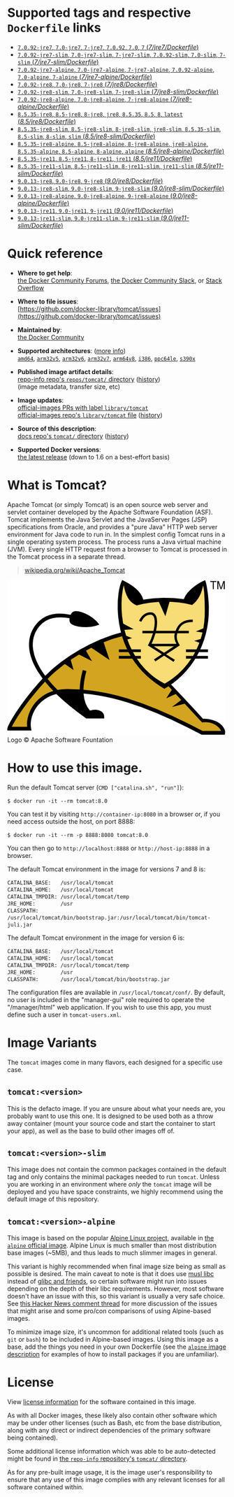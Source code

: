 <!--

********************************************************************************

WARNING:

    DO NOT EDIT "tomcat/README.md"

    IT IS AUTO-GENERATED

    (from the other files in "tomcat/" combined with a set of templates)

********************************************************************************

-->

# Supported tags and respective `Dockerfile` links

-	[`7.0.92-jre7`, `7.0-jre7`, `7-jre7`, `7.0.92`, `7.0`, `7` (*7/jre7/Dockerfile*)](https://github.com/docker-library/tomcat/blob/ffde17a33a1930496bb43c75bc7a826c977d3807/7/jre7/Dockerfile)
-	[`7.0.92-jre7-slim`, `7.0-jre7-slim`, `7-jre7-slim`, `7.0.92-slim`, `7.0-slim`, `7-slim` (*7/jre7-slim/Dockerfile*)](https://github.com/docker-library/tomcat/blob/ffde17a33a1930496bb43c75bc7a826c977d3807/7/jre7-slim/Dockerfile)
-	[`7.0.92-jre7-alpine`, `7.0-jre7-alpine`, `7-jre7-alpine`, `7.0.92-alpine`, `7.0-alpine`, `7-alpine` (*7/jre7-alpine/Dockerfile*)](https://github.com/docker-library/tomcat/blob/1722fc14b4eb66f746a2067739f32d4111f408de/7/jre7-alpine/Dockerfile)
-	[`7.0.92-jre8`, `7.0-jre8`, `7-jre8` (*7/jre8/Dockerfile*)](https://github.com/docker-library/tomcat/blob/ffde17a33a1930496bb43c75bc7a826c977d3807/7/jre8/Dockerfile)
-	[`7.0.92-jre8-slim`, `7.0-jre8-slim`, `7-jre8-slim` (*7/jre8-slim/Dockerfile*)](https://github.com/docker-library/tomcat/blob/ffde17a33a1930496bb43c75bc7a826c977d3807/7/jre8-slim/Dockerfile)
-	[`7.0.92-jre8-alpine`, `7.0-jre8-alpine`, `7-jre8-alpine` (*7/jre8-alpine/Dockerfile*)](https://github.com/docker-library/tomcat/blob/1722fc14b4eb66f746a2067739f32d4111f408de/7/jre8-alpine/Dockerfile)
-	[`8.5.35-jre8`, `8.5-jre8`, `8-jre8`, `jre8`, `8.5.35`, `8.5`, `8`, `latest` (*8.5/jre8/Dockerfile*)](https://github.com/docker-library/tomcat/blob/113253d06d1cbd4b7d6ad7a505b02e3180c3f7ee/8.5/jre8/Dockerfile)
-	[`8.5.35-jre8-slim`, `8.5-jre8-slim`, `8-jre8-slim`, `jre8-slim`, `8.5.35-slim`, `8.5-slim`, `8-slim`, `slim` (*8.5/jre8-slim/Dockerfile*)](https://github.com/docker-library/tomcat/blob/113253d06d1cbd4b7d6ad7a505b02e3180c3f7ee/8.5/jre8-slim/Dockerfile)
-	[`8.5.35-jre8-alpine`, `8.5-jre8-alpine`, `8-jre8-alpine`, `jre8-alpine`, `8.5.35-alpine`, `8.5-alpine`, `8-alpine`, `alpine` (*8.5/jre8-alpine/Dockerfile*)](https://github.com/docker-library/tomcat/blob/c0df3d5463944671fefe200bdadd95c69a616ab4/8.5/jre8-alpine/Dockerfile)
-	[`8.5.35-jre11`, `8.5-jre11`, `8-jre11`, `jre11` (*8.5/jre11/Dockerfile*)](https://github.com/docker-library/tomcat/blob/113253d06d1cbd4b7d6ad7a505b02e3180c3f7ee/8.5/jre11/Dockerfile)
-	[`8.5.35-jre11-slim`, `8.5-jre11-slim`, `8-jre11-slim`, `jre11-slim` (*8.5/jre11-slim/Dockerfile*)](https://github.com/docker-library/tomcat/blob/113253d06d1cbd4b7d6ad7a505b02e3180c3f7ee/8.5/jre11-slim/Dockerfile)
-	[`9.0.13-jre8`, `9.0-jre8`, `9-jre8` (*9.0/jre8/Dockerfile*)](https://github.com/docker-library/tomcat/blob/f7ecea4335598d1313f261269aeee81be0ff8ec7/9.0/jre8/Dockerfile)
-	[`9.0.13-jre8-slim`, `9.0-jre8-slim`, `9-jre8-slim` (*9.0/jre8-slim/Dockerfile*)](https://github.com/docker-library/tomcat/blob/f7ecea4335598d1313f261269aeee81be0ff8ec7/9.0/jre8-slim/Dockerfile)
-	[`9.0.13-jre8-alpine`, `9.0-jre8-alpine`, `9-jre8-alpine` (*9.0/jre8-alpine/Dockerfile*)](https://github.com/docker-library/tomcat/blob/c0df3d5463944671fefe200bdadd95c69a616ab4/9.0/jre8-alpine/Dockerfile)
-	[`9.0.13-jre11`, `9.0-jre11`, `9-jre11` (*9.0/jre11/Dockerfile*)](https://github.com/docker-library/tomcat/blob/f7ecea4335598d1313f261269aeee81be0ff8ec7/9.0/jre11/Dockerfile)
-	[`9.0.13-jre11-slim`, `9.0-jre11-slim`, `9-jre11-slim` (*9.0/jre11-slim/Dockerfile*)](https://github.com/docker-library/tomcat/blob/f7ecea4335598d1313f261269aeee81be0ff8ec7/9.0/jre11-slim/Dockerfile)

# Quick reference

-	**Where to get help**:  
	[the Docker Community Forums](https://forums.docker.com/), [the Docker Community Slack](https://blog.docker.com/2016/11/introducing-docker-community-directory-docker-community-slack/), or [Stack Overflow](https://stackoverflow.com/search?tab=newest&q=docker)

-	**Where to file issues**:  
	[https://github.com/docker-library/tomcat/issues](https://github.com/docker-library/tomcat/issues)

-	**Maintained by**:  
	[the Docker Community](https://github.com/docker-library/tomcat)

-	**Supported architectures**: ([more info](https://github.com/docker-library/official-images#architectures-other-than-amd64))  
	[`amd64`](https://hub.docker.com/r/amd64/tomcat/), [`arm32v5`](https://hub.docker.com/r/arm32v5/tomcat/), [`arm32v6`](https://hub.docker.com/r/arm32v6/tomcat/), [`arm32v7`](https://hub.docker.com/r/arm32v7/tomcat/), [`arm64v8`](https://hub.docker.com/r/arm64v8/tomcat/), [`i386`](https://hub.docker.com/r/i386/tomcat/), [`ppc64le`](https://hub.docker.com/r/ppc64le/tomcat/), [`s390x`](https://hub.docker.com/r/s390x/tomcat/)

-	**Published image artifact details**:  
	[repo-info repo's `repos/tomcat/` directory](https://github.com/docker-library/repo-info/blob/master/repos/tomcat) ([history](https://github.com/docker-library/repo-info/commits/master/repos/tomcat))  
	(image metadata, transfer size, etc)

-	**Image updates**:  
	[official-images PRs with label `library/tomcat`](https://github.com/docker-library/official-images/pulls?q=label%3Alibrary%2Ftomcat)  
	[official-images repo's `library/tomcat` file](https://github.com/docker-library/official-images/blob/master/library/tomcat) ([history](https://github.com/docker-library/official-images/commits/master/library/tomcat))

-	**Source of this description**:  
	[docs repo's `tomcat/` directory](https://github.com/docker-library/docs/tree/master/tomcat) ([history](https://github.com/docker-library/docs/commits/master/tomcat))

-	**Supported Docker versions**:  
	[the latest release](https://github.com/docker/docker-ce/releases/latest) (down to 1.6 on a best-effort basis)

# What is Tomcat?

Apache Tomcat (or simply Tomcat) is an open source web server and servlet container developed by the Apache Software Foundation (ASF). Tomcat implements the Java Servlet and the JavaServer Pages (JSP) specifications from Oracle, and provides a "pure Java" HTTP web server environment for Java code to run in. In the simplest config Tomcat runs in a single operating system process. The process runs a Java virtual machine (JVM). Every single HTTP request from a browser to Tomcat is processed in the Tomcat process in a separate thread.

> [wikipedia.org/wiki/Apache_Tomcat](https://en.wikipedia.org/wiki/Apache_Tomcat)

![logo](https://raw.githubusercontent.com/docker-library/docs/8e31eb93a02d504d0cfe1da435aa31b377fc627d/tomcat/logo.png)Logo &copy; Apache Software Fountation

# How to use this image.

Run the default Tomcat server (`CMD ["catalina.sh", "run"]`):

```console
$ docker run -it --rm tomcat:8.0
```

You can test it by visiting `http://container-ip:8080` in a browser or, if you need access outside the host, on port 8888:

```console
$ docker run -it --rm -p 8888:8080 tomcat:8.0
```

You can then go to `http://localhost:8888` or `http://host-ip:8888` in a browser.

The default Tomcat environment in the image for versions 7 and 8 is:

	CATALINA_BASE:   /usr/local/tomcat
	CATALINA_HOME:   /usr/local/tomcat
	CATALINA_TMPDIR: /usr/local/tomcat/temp
	JRE_HOME:        /usr
	CLASSPATH:       /usr/local/tomcat/bin/bootstrap.jar:/usr/local/tomcat/bin/tomcat-juli.jar

The default Tomcat environment in the image for version 6 is:

	CATALINA_BASE:   /usr/local/tomcat
	CATALINA_HOME:   /usr/local/tomcat
	CATALINA_TMPDIR: /usr/local/tomcat/temp
	JRE_HOME:        /usr
	CLASSPATH:       /usr/local/tomcat/bin/bootstrap.jar

The configuration files are available in `/usr/local/tomcat/conf/`. By default, no user is included in the "manager-gui" role required to operate the "/manager/html" web application. If you wish to use this app, you must define such a user in `tomcat-users.xml`.

# Image Variants

The `tomcat` images come in many flavors, each designed for a specific use case.

## `tomcat:<version>`

This is the defacto image. If you are unsure about what your needs are, you probably want to use this one. It is designed to be used both as a throw away container (mount your source code and start the container to start your app), as well as the base to build other images off of.

## `tomcat:<version>-slim`

This image does not contain the common packages contained in the default tag and only contains the minimal packages needed to run `tomcat`. Unless you are working in an environment where *only* the `tomcat` image will be deployed and you have space constraints, we highly recommend using the default image of this repository.

## `tomcat:<version>-alpine`

This image is based on the popular [Alpine Linux project](http://alpinelinux.org), available in [the `alpine` official image](https://hub.docker.com/_/alpine). Alpine Linux is much smaller than most distribution base images (~5MB), and thus leads to much slimmer images in general.

This variant is highly recommended when final image size being as small as possible is desired. The main caveat to note is that it does use [musl libc](http://www.musl-libc.org) instead of [glibc and friends](http://www.etalabs.net/compare_libcs.html), so certain software might run into issues depending on the depth of their libc requirements. However, most software doesn't have an issue with this, so this variant is usually a very safe choice. See [this Hacker News comment thread](https://news.ycombinator.com/item?id=10782897) for more discussion of the issues that might arise and some pro/con comparisons of using Alpine-based images.

To minimize image size, it's uncommon for additional related tools (such as `git` or `bash`) to be included in Alpine-based images. Using this image as a base, add the things you need in your own Dockerfile (see the [`alpine` image description](https://hub.docker.com/_/alpine/) for examples of how to install packages if you are unfamiliar).

# License

View [license information](https://www.apache.org/licenses/LICENSE-2.0) for the software contained in this image.

As with all Docker images, these likely also contain other software which may be under other licenses (such as Bash, etc from the base distribution, along with any direct or indirect dependencies of the primary software being contained).

Some additional license information which was able to be auto-detected might be found in [the `repo-info` repository's `tomcat/` directory](https://github.com/docker-library/repo-info/tree/master/repos/tomcat).

As for any pre-built image usage, it is the image user's responsibility to ensure that any use of this image complies with any relevant licenses for all software contained within.

